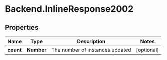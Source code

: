 # Backend.InlineResponse2002

## Properties
Name | Type | Description | Notes
------------ | ------------- | ------------- | -------------
**count** | **Number** | The number of instances updated | [optional] 


